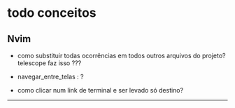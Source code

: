 # todo conceitos

## Nvim
- como substituir todas ocorrências em todos outros arquivos do projeto? telescope faz isso ???

- navegar_entre_telas : ?

- como clicar num link de terminal e ser levado só destino?

---

